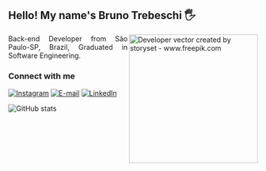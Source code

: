 ## Hello! My name's Bruno Trebeschi 🖐️

<img align="right" alt="Developer vector created by storyset - www.freepik.com" height="260" src="https://img.freepik.com/free-vector/creative-web-homepage-illustration_52683-79847.jpg">

<p align="justify">Back-end Developer from São Paulo-SP, Brazil, Graduated in Software Engineering. 

<h3 align="left">Connect with me</h3>

[![Instagram](https://img.shields.io/badge/Instagram-292929?style=for-the-badge&logo=instagram&logoColor=white)](https://www.instagram.com/bruno67diego/)
[![E-mail](https://img.shields.io/badge/-Email-000?style=for-the-badge&logo=microsoft-outlook&logoColor=292929Color=white)](mailto:bruno67diego@gmail.com)
[![LinkedIn](https://img.shields.io/badge/-LinkedIn-000?style=for-the-badge&logo=linkedin&logoColor=F9F7FF&color:white)](https://www.linkedin.com/in/brunotrebeschi)


![GitHub stats](https://github-readme-stats-git-masterrstaa-rickstaa.vercel.app/api?username=BrunoDiego67&hide_title=true&show_icons=true&include_all_commits=false&count_private=true&line_height=25&hide=issues&bg_color=000&title_color=F9F7FF&text_color=F9F7FF&border_radius=3&border_color=292929&icon_color=white&theme=dark)
<br>
